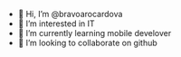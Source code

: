 - 👋 Hi, I’m @bravoarocardova
- 👀 I’m interested in IT
- 🌱 I’m currently learning mobile develover
- 💞️ I’m looking to collaborate on github

<!---
bravoarocardova/bravoarocardova is a ✨ special ✨ repository because its `README.md` (this file) appears on your GitHub profile.
You can click the Preview link to take a look at your changes.
--->
